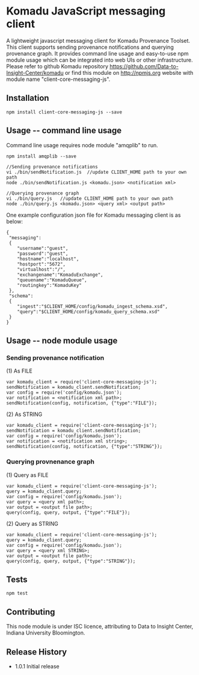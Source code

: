 Komadu JavaScript messaging client
=========

A lightweight javascript messaging client for Komadu Provenance Toolset. This client supports sending provenance notifications and querying provenance graph. It provides command line usage and easy-to-use npm module usage which can be integrated into web UIs or other infrastructure. Please refer to github Komadu repository https://github.com/Data-to-Insight-Center/komadu or find this module on http://npmjs.org website with module name "client-core-messaging-js".

## Installation

    npm install client-core-messaging-js --save

## Usage -- command line usage

Command line usage requires node module "amqplib" to run.

    npm install amqplib --save

    //Sending provenance notifications
    vi ./bin/sendNotification.js  //update CLIENT_HOME path to your own path
    node ./bin/sendNotification.js <komadu.json> <notification xml>
    
    //Querying provenance graph
    vi ./bin/query.js   //update CLIENT_HOME path to your own path
    node ./bin/query.js <komadu.json> <query xml> <output path>

  One example configuration json file for Komadu messaging client is as below:

    {
     "messaging":
     {
        "username":"guest",
        "password":"guest",
        "hostname":"localhost",
        "hostport":"5672",
        "virtualhost":"/",
        "exchangename":"KomaduExchange",
        "queuename":"KomaduQueue",
        "routingkey":"KomaduKey"
     },
     "schema":
     {
        "ingest":"$CLIENT_HOME/config/komadu_ingest_schema.xsd",
        "query":"$CLIENT_HOME/config/komadu_query_schema.xsd"
     }
    }


## Usage -- node module usage

### Sending provenance notification

(1) As FILE

    var komadu_client = require('client-core-messaging-js');
    sendNotification = komadu_client.sendNotification;
    var config = require('config/komadu.json');
    var notification = <notification xml path>;
    sendNotification(config, notification, {"type":"FILE"});
    
(2) As STRING

    var komadu_client = require('client-core-messaging-js');
    sendNotification = komadu_client.sendNotification;
    var config = require('config/komadu.json');
    var notification = <notification xml string>;
    sendNotification(config, notification, {"type":"STRING"});


### Querying provnenance graph

(1) Query as FILE

    var komadu_client = require('client-core-messaging-js');
    query = komadu_client.query;
    var config = require('config/komadu.json');
    var query = <query xml path>;
    var output = <output file path>;
    query(config, query, output, {"type":"FILE"});
    
(2) Query as STRING

    var komadu_client = require('client-core-messaging-js');
    query = komadu_client.query;
    var config = require('config/komadu.json');
    var query = <query xml STRING>;
    var output = <output file path>;
    query(config, query, output, {"type":"STRING"});

## Tests
    
    npm test

## Contributing

This node module is under ISC licence, attributing to Data to Insight Center, Indiana University Bloomington. 

## Release History

* 1.0.1 Initial release
